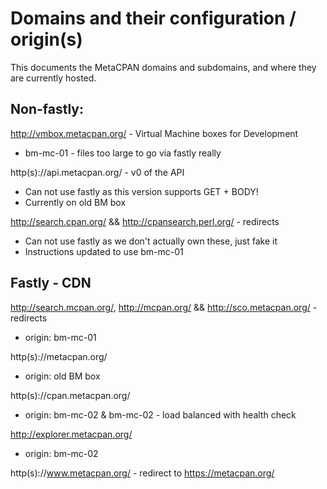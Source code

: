 # Domains and their configuration / origin(s)

This documents the MetaCPAN domains and subdomains, and where
they are currently hosted.

## Non-fastly:

http://vmbox.metacpan.org/ - Virtual Machine boxes for Development

  * bm-mc-01 - files too large to go via fastly really

http(s)://api.metacpan.org/ - v0 of the API

  * Can not use fastly as this version supports GET + BODY!
  * Currently on old BM box

http://search.cpan.org/ && http://cpansearch.perl.org/ - redirects

  * Can not use fastly as we don't actually own these, just fake it
  * Instructions updated to use bm-mc-01

## Fastly - CDN

http://search.mcpan.org/, http://mcpan.org/ && http://sco.metacpan.org/ - redirects

 * origin: bm-mc-01

http(s)://metacpan.org/

 * origin: old BM box

http(s)://cpan.metacpan.org/

 * origin: bm-mc-02 & bm-mc-02 - load balanced with health check

http://explorer.metacpan.org/

 * origin: bm-mc-02

http(s)://www.metacpan.org/ - redirect to https://metacpan.org/

